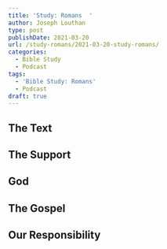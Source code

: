 ```yaml
---
title: 'Study: Romans  '
author: Joseph Louthan
type: post
publishDate: 2021-03-20
url: /study-romans/2021-03-20-study-romans/
categories:
  - Bible Study
  - Podcast
tags:
  - 'Bible Study: Romans'
  - Podcast
draft: true
---
```

## The Text



## The Support



## God



## The Gospel



## Our Responsibility



